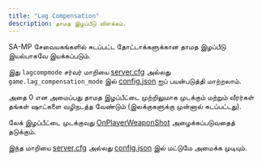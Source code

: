 ```yaml
---
title: "Lag Compensation"
description: தாமத இழப்பீடு விளக்கம்.
---
```


SA-MP சேவையகங்களில் சுடப்பட்ட தோட்டாக்களுக்கான தாமத இழப்பீடு இயல்பாகவே இயக்கப்படும்.

இது `lagcompmode` சர்வர் மாறியை [server.cfg](server.cfg) அல்லது `game.lag_compensation_mode` இல் [config.json](config.json) ஐப் பயன்படுத்தி மாற்றலாம்.

அதை 0 என அமைப்பது தாமத இழப்பீட்டை முற்றிலுமாக முடக்கும் மற்றும் வீரர்கள் தங்கள் ஷாட்களை வழிநடத்த வேண்டும் (இலக்குகளுக்கு முன்னால் சுடப்பட்டது).

லேக் இழப்பீட்டை முடக்குவது [OnPlayerWeaponShot](../scripting/callbacks/OnPlayerWeaponShot) அழைக்கப்படுவதைத் தடுக்கும்.

இந்த மாறியை [server.cfg](server.cfg) அல்லது [config.json](config.json) இல் மட்டுமே அமைக்க முடியும்.
